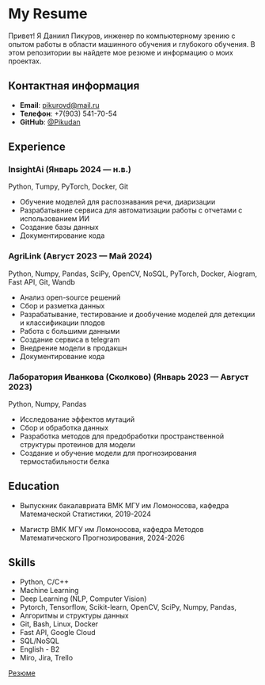 # My Resume
Привет! Я Даниил Пикуров, инженер по компьютерному зрению с опытом работы в области машинного обучения и глубокого обучения. В этом репозитории вы найдете мое резюме и информацию о моих проектах. 

## Контактная информация
- **Email**: [pikurovd@mail.ru](mailto:pikurovd@mail.ru)
- **Телефон**: +7(903) 541-70-54
- **GitHub**: [@Pikudan](https://github.com/Pikudan)
  
## Experience

### InsightAi (Январь 2024 — н.в.)
Python, Тumpy, PyTorch, Docker, Git
- Обучение моделей для распознавания речи, диаризации
- Разрабатывние сервиса для автоматизации работы с отчетами с использованием ИИ 
- Создание базы данных
- Документирование кода

### AgriLink (Август 2023 — Май 2024)
Python, Numpy, Pandas, SciPy, OpenCV, NoSQL, PyTorch, Docker, Aiogram, Fast API, Git, Wandb
- Анализ open-source решений
- Сбор и разметка данных
- Разрабатывание, тестирование  и дообучение моделей для детекции и классификации плодов
- Работа с большими данными
- Создание сервиса в telegram
- Внедрение модели в продакшн
- Документирование кода

### Лаборатория Иванкова (Сколково) (Январь 2023 — Август 2023)
Python, Numpy, Pandas
- Исследование эффектов мутаций
- Сбор и обработка данных
- Разработка методов для предобработки пространственной структуры протеинов для модели
- Создание и обучение модели для прогнозирования термостабильности белка

## Education

- Выпускник бакалавриата ВМК МГУ им Ломоносова, кафедра Матемаческой Статистики, 2019-2024
    
- Магистр ВМК МГУ им Ломоносова, кафедра Методов Математического Прогнозирования, 2024-2026

## Skills

- Python, C/С++
- Machine Learning
- Deep Learning (NLP, Computer Vision)
- Pytorch, Tensorflow, Scikit-learn, OpenCV, SciPy, Numpy, Pandas,
- Алгоритмы и структуры данных
- Git, Bash, Linux, Docker
- Fast API, Google Cloud
- SQL/NoSQL
- English - B2
- Miro, Jira, Trello

[Резюме](https://github.com/Pikudan/Resume/blob/b1dbe947d39e81823d209994c192129c6e62e75f/%D0%9F%D0%B8%D0%BA%D1%83%D1%80%D0%BE%D0%B2%20%D0%94%D0%B0%D0%BD%D0%B8%D0%B8%D0%BB.%20%D0%A0%D0%B5%D0%B7%D1%8E%D0%BC%D0%B5%20ML%20%D0%B8%D0%BD%D0%B6%D0%B5%D0%BD%D0%B5%D1%80.pdf)
<!--
**Pikudan/Pikudan** is a ✨ _special_ ✨ repository because its `README.md` (this file) appears on your GitHub profile.

Here are some ideas to get you started:

- 🔭 I’m currently working on ...
- 🌱 I’m currently learning ...
- 👯 I’m looking to collaborate on ...
- 🤔 I’m looking for help with ...
- 💬 Ask me about ...
- 📫 How to reach me: ...
- 😄 Pronouns: ...
- ⚡ Fun fact: ...
-->
